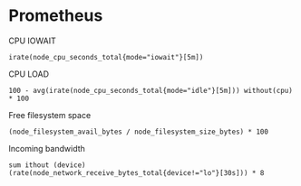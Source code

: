 # Prometheus

CPU IOWAIT

```text
irate(node_cpu_seconds_total{mode="iowait"}[5m])
```

CPU LOAD

```text
100 - avg(irate(node_cpu_seconds_total{mode="idle"}[5m])) without(cpu) * 100
```

Free filesystem space

```text
(node_filesystem_avail_bytes / node_filesystem_size_bytes) * 100
```

Incoming bandwidth

```text
sum ithout (device) (rate(node_network_receive_bytes_total{device!="lo"}[30s])) * 8
```
